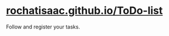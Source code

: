 # [rochatisaac.github.io/ToDo-list](https://rochatisaac.github.io/ToDo-list/)
Follow and register your tasks.